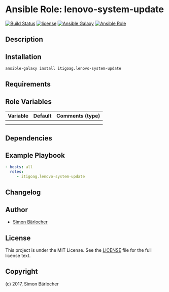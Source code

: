 # Ansible Role: lenovo-system-update

[![Build Status](https://img.shields.io/travis-ci/itigoag/ansible.lenovo-system-update.svg?branch=master&style=popout-square)](https://travis-ci.org/itigoag/ansible.lenovo-system-update) [![license](https://img.shields.io/github/license/mashape/apistatus.svg?style=popout-square)](https://sbaerlo.ch/licence) [![Ansible Galaxy](http://img.shields.io/badge/ansible--galaxy-lenovo-system-update-blue.svg?style=popout-square)](https://galaxy.ansible.com/itigoag/lenovo-system-update) [![Ansible Role](https://img.shields.io/ansible/role/d/id.svg?style=popout-square)](https://galaxy.ansible.com/itigoag/lenovo-system-update)

## Description

## Installation

```bash
ansible-galaxy install itigoag.lenovo-system-update
```

## Requirements

## Role Variables

| Variable             | Default     | Comments (type)                                   |
| :---                 | :---        | :---                                              |
| | | |
| | | |

## Dependencies

## Example Playbook

```yml
- hosts: all
  roles:
     - itigoag.lenovo-system-update
```

## Changelog

## Author

* [Simon Bärlocher](https://sbaerlocher.ch)

## License

This project is under the MIT License. See the [LICENSE](https://sbaerlo.ch/licence) file for the full license text.

## Copyright

(c) 2017, Simon Bärlocher